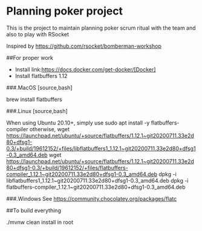 # Planning poker project

This is the project to maintain planning poker scrum ritual with the team and also to play with RSocket

Inspired by https://github.com/rsocket/bomberman-workshop

##For proper work

* Install link:https://docs.docker.com/get-docker/[Docker]
* Install flatbuffers 1.12


###.MacOS
[source,bash]

brew install flatbuffers


###.Linux
[source,bash]

When using Ubuntu 20.10+, simply use
sudo apt install -y flatbuffers-compiler
otherwise,
wget https://launchpad.net/ubuntu/+source/flatbuffers/1.12.1~git20200711.33e2d80+dfsg1-0.3/+build/19612152/+files/libflatbuffers1_1.12.1~git20200711.33e2d80+dfsg1-0.3_amd64.deb
wget https://launchpad.net/ubuntu/+source/flatbuffers/1.12.1~git20200711.33e2d80+dfsg1-0.3/+build/19612152/+files/flatbuffers-compiler_1.12.1~git20200711.33e2d80+dfsg1-0.3_amd64.deb
dpkg -i libflatbuffers1_1.12.1~git20200711.33e2d80+dfsg1-0.3_amd64.deb
dpkg -i flatbuffers-compiler_1.12.1~git20200711.33e2d80+dfsg1-0.3_amd64.deb

###.Windows
See https://community.chocolatey.org/packages/flatc

##To build everything


./mvnw clean install in root
